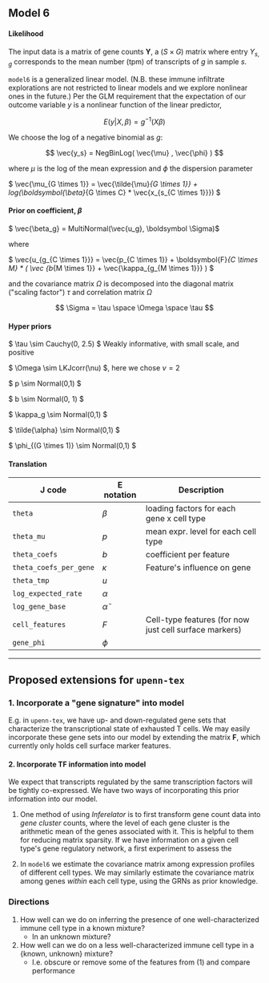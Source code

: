## Model 6

#### Likelihood

The input data is a matrix of gene counts $\boldsymbol Y$, a $(S \times G)$ matrix where entry $Y_{s,g}$ corresponds to the mean number (tpm) of transcripts of $g$ in sample $s$. 

`model6` is a generalized linear model. (N.B. these immune infiltrate explorations are not restricted to linear models and we explore nonlinear ones in the future.) Per the GLM requirement that the expectation of our outcome variable $y$ is a nonlinear function of the linear predictor,  

$$ E(y | X, \beta ) = g^{-1}(X\beta) $$

We choose the log of a negative binomial as $g$: 

$$ \vec{y_s} = NegBinLog( \vec{\mu} , \vec{\phi} )  $$

where $\mu$ is the log of the mean expression and $\phi$ the dispersion parameter 

$ \vec{\mu_{G \times 1}} = \vec{\tilde{\mu}_{G \times 1}} + log(\boldsymbol{\beta}_{G \times C} * \vec{x_{s_{C \times 1}}}) $ 


#### Prior on coefficient, $\beta$

$ \vec{\beta_g} = MultiNormal(\vec{u_g}, \boldsymbol \Sigma)$ 

where 

$ \vec{u_{g_{C \times 1}}} = \vec{p_{C \times 1}} + \boldsymbol{F}_{C \times M} * 
( \vec {b_{M \times 1}} + \vec{\kappa_{g_{M \times 1}}} ) $

and the covariance matrix $\Omega$ is decomposed into the diagonal matrix ("scaling factor") $\tau$ and correlation matrix $\Omega$

$$ \Sigma = \tau \space \Omega \space \tau $$




#### Hyper priors 

$ \tau \sim Cauchy(0, 2.5) $ Weakly informative, with small scale, and positive

$ \Omega \sim LKJcorr(\nu) $, here we chose $\nu = 2$

$ p \sim Normal(0,1) $

$ b \sim Normal(0, 1) $

$  \kappa_g \sim Normal(0,1) $

$ \tilde{\alpha} \sim Normal(0,1) $

$ \phi_{(G \times 1)} \sim Normal(0,1) $


#### Translation	

| J code  | E notation  | Description  |
|---|---|---|
| `theta`  |   $\beta$ |  loading factors for each gene x cell type |
| `theta_mu`   | $p$  |  mean expr. level for each cell type |
| `theta_coefs`  |  $b$ | coefficient per feature |
| `theta_coefs_per_gene`  |  $\kappa$ | Feature's influence on gene  |
| `theta_tmp` |  $u$ |   |
|  `log_expected_rate` | $\alpha$  |   |
|  `log_gene_base` | $\tilde{\alpha}$  |   |
| `cell_features` | $F$ | Cell-type features (for now just cell surface markers) |
| `gene_phi ` | $\phi$ | |

------

## Proposed extensions for `upenn-tex`

### 1. Incorporate a "gene signature" into model

E.g. in `upenn-tex`, we have up- and down-regulated gene sets that characterize the transcriptional state of exhausted T cells. We may easily incorporate these gene sets into our model by extending the matrix $\boldsymbol{F}$, which currently only holds cell surface marker features. 


#### 2. Incorporate TF information into model

We expect that transcripts regulated by the same transcription factors will be tightly co-expressed. We have two ways of incorporating this prior information into our model. 

1) One method of using $Inferelator$ is to first transform gene count data into *gene cluster* counts, where the level of each gene cluster is the arithmetic mean of the genes associated with it. This is helpful to them for reducing matrix sparsity. If we have information on a given cell type's gene regulatory network, a first experiment to assess the 

2) In `model6` we estimate the covariance matrix among expression profiles of different cell types. We may similarly estimate the covariance matrix among genes *within* each cell type, using the GRNs as prior knowledge.

### Directions 

1. How well can we do on inferring the presence of one well-characterized immune cell type in a known mixture?
	* In an unknown mixture? 
2. How well can we do on a less well-characterized immune cell type in a {known, unknown} mixture? 
	* I.e. obscure or remove some of the features from (1) and compare performance



